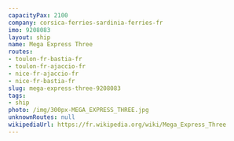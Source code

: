 ```yaml
---
capacityPax: 2100
company: corsica-ferries-sardinia-ferries-fr
imo: 9208083
layout: ship
name: Mega Express Three
routes:
- toulon-fr-bastia-fr
- toulon-fr-ajaccio-fr
- nice-fr-ajaccio-fr
- nice-fr-bastia-fr
slug: mega-express-three-9208083
tags:
- ship
photo: /img/300px-MEGA_EXPRESS_THREE.jpg
unknownRoutes: null
wikipediaUrl: https://fr.wikipedia.org/wiki/Mega_Express_Three
---
```

